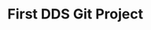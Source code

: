 # First DDS Git Project

<!-- v1 gave the best score -->
<!-- v1 = Random Forrest Classifier without scaled data -->